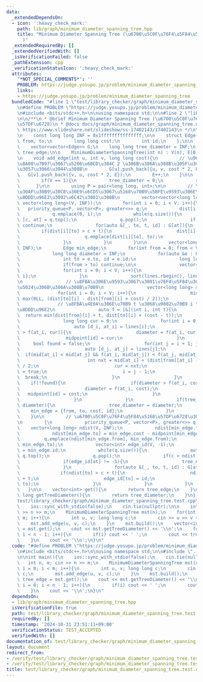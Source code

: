 ```yaml
---
data:
  _extendedDependsOn:
  - icon: ':heavy_check_mark:'
    path: lib/graph/minimum_diameter_spanning_tree.hpp
    title: "Minimum Diameter Spanning Tree (\u6700\u5C0F\u76F4\u5F84\u5168\u57DF\u6728\
      )"
  _extendedRequiredBy: []
  _extendedVerifiedWith: []
  _isVerificationFailed: false
  _pathExtension: cpp
  _verificationStatusIcon: ':heavy_check_mark:'
  attributes:
    '*NOT_SPECIAL_COMMENTS*': ''
    PROBLEM: https://judge.yosupo.jp/problem/minimum_diameter_spanning_tree
    links:
    - https://judge.yosupo.jp/problem/minimum_diameter_spanning_tree
  bundledCode: "#line 1 \"test/library_checker/graph/minimum_diameter_spanning_tree.test.cpp\"\
    \n#define PROBLEM \"https://judge.yosupo.jp/problem/minimum_diameter_spanning_tree\"\
    \n#include <bits/stdc++.h>\n\nusing namespace std;\n\n#line 2 \"lib/graph/minimum_diameter_spanning_tree.hpp\"\
    \n\n/**\n * @brief Minimum Diameter Spanning Tree (\u6700\u5C0F\u76F4\u5F84\u5168\
    \u57DF\u6728)\n * @docs docs/graph/minimum_diameter_spanning_tree.md\n * @see\
    \ https://www.slideshare.net/slideshow/ss-17402143/17402143\n */\n\nstruct MinimumDiameterSpanningTree{\n\
    \n    const long long INF = 0x1fffffffffffffff;\n\n    struct Edge{\n        int\
    \ from, to;\n        long long cost;\n        int id;\n    };\n\n    int V, E;\n\
    \    vector<vector<Edge>> G;\n    long long tree_diameter = INF;\n    vector<int>\
    \ tree_edge;\n\n    MinimumDiameterSpanningTree(int n) : V(n), E(0), G(n) { }\n\
    \n    void add_edge(int u, int v, long long cost){\n        // \u9014\u4E2D\u306E\
    \u8A08\u7B97\u3067\u5206\u6BCD\u304C 2 \u306B\u306A\u308B\u305F\u3081 2 \u500D\
    \u3057\u3066\u3044\u308B\n        G[u].push_back({u, v, cost * 2, E});\n     \
    \   G[v].push_back({v, u, cost * 2, E});\n        E++;\n    }\n\n    void build(){\n\
    \        if(V == 1){\n            tree_diameter = 0;\n            return;\n  \
    \      }\n\n        using P = pair<long long, int>;\n\n        // \u30C0\u30A4\
    \u30AF\u30B9\u30C8\u30E9\u6CD5\u3067\u5168\u70B9\u5BFE\u9593\u306E\u6700\u77ED\
    \u8DDD\u96E2\u3092\u6C42\u3081\u308B\n        vector<vector<long long>> dist(V,\
    \ vector<long long>(V, INF));\n        for(int i = 0; i < V; i++){\n         \
    \   priority_queue<P, vector<P>, greater<>> q;\n            dist[i][i] = 0;\n\
    \            q.emplace(0, i);\n            while(q.size()){\n                auto\
    \ [c, at] = q.top();\n                q.pop();\n                if(c > dist[i][at])\
    \ continue;\n                for(auto &[_, to, t, id] : G[at]){\n            \
    \        if(dist[i][to] > c + t){\n                        dist[i][to] = c + t;\n\
    \                        q.emplace(dist[i][to], to);\n                    }\n\
    \                }\n            }\n        }\n\n        vector<long long> midpoint(E,\
    \ INF);\n        Edge min_edge;\n        for(int from = 0; from < V; from++){\n\
    \            long long diameter = INF;\n            for(auto &e : G[from]){\n\
    \                int to = e.to, id = e.id;\n                long long cost = e.cost;\n\
    \                if(from > to) continue;\n\n                vector<P> lines(V);\n\
    \                for(int i = 0; i < V; i++){\n                    lines[i] = {dist[from][i],\
    \ i};\n                }\n                sort(lines.rbegin(), lines.rend());\n\
    \n                // \u8FBA\u306E\u9593\u3067\u3001\u76F4\u5F84\u304C\u6700\u5927\
    \u5024\u306B\u306A\u308B\u70B9\n                vector<long long> mid(V);\n  \
    \              for(int i = 0; i < V; i++){\n                    mid[i] = min(cost,\
    \ max(0LL, (dist[to][i] - dist[from][i] + cost) / 2));\n                }\n  \
    \              // \u8FBA\u4E0A\u306E\u70B9 t \u3068\u9802\u70B9 i \u3068\u306E\
    \u8DDD\u96E2\n                auto f = [&](int i, int t){\n                  \
    \  return min(dist[from][i] + t, dist[to][i] + (cost - t));\n                };\n\
    \                long long cur = 0;\n                for(int i = 0; i < V; i++){\n\
    \                    auto [d_i, at_i] = lines[i];\n                    if(diameter\
    \ > f(at_i, cur)){\n                        diameter = f(at_i, cur);\n       \
    \                 midpoint[id] = cur;\n                    }\n               \
    \     bool found = false;\n                    for(int j = i + 1; j < V; j++){\n\
    \                        auto [d_j, at_j] = lines[j];\n                      \
    \  if(mid[at_i] < mid[at_j] && f(at_i, mid[at_j]) < f(at_j, mid[at_j])){\n   \
    \                         int nxt = mid[at_i] + (dist[from][at_i] - dist[from][at_j])\
    \ / 2;\n                            cur = nxt;\n                            found\
    \ = true;\n                            i = j - 1;\n                          \
    \  break;\n                        }\n                    }\n                \
    \    if(!found){\n                        if(diameter > f(at_i, cost)){\n    \
    \                        diameter = f(at_i, cost);\n                         \
    \   midpoint[id] = cost;\n                        }\n                        break;\n\
    \                    }\n                }\n                if(tree_diameter >\
    \ diameter){\n                    tree_diameter = diameter;\n                \
    \    min_edge = {from, to, cost, id};\n                }\n            }\n    \
    \    }\n\n        // \u6700\u5C0F\u76F4\u5F84\u5168\u57DF\u6728\u306E\u69CB\u7BC9\
    \n        {\n            priority_queue<P, vector<P>, greater<>> q;\n        \
    \    vector<long long> ndist(V, INF);\n            ndist[min_edge.from] = midpoint[min_edge.id];\n\
    \            ndist[min_edge.to] = min_edge.cost - midpoint[min_edge.id];\n   \
    \         q.emplace(ndist[min_edge.from], min_edge.from);\n            q.emplace(ndist[min_edge.to],\
    \ min_edge.to);\n            vector<int> edge_id(V, -1);\n            edge_id[min_edge.from]\
    \ = min_edge.id;\n            while(q.size()){\n                auto [c, at] =\
    \ q.top();\n                q.pop();\n                if(c > ndist[at]) continue;\n\
    \                if(edge_id[at] != -1){\n                    tree_edge.push_back(edge_id[at]);\n\
    \                }\n                for(auto &[_, to, t, id] : G[at]){\n     \
    \               if(ndist[to] > c + t){\n                        ndist[to] = c\
    \ + t;\n                        edge_id[to] = id;\n                        q.emplace(ndist[to],\
    \ to);\n                    }\n                }\n            }\n        }\n \
    \   }\n\n    vector<int> get(){\n        return tree_edge;\n    }\n\n    long\
    \ long getTreeDiameter(){\n        return tree_diameter;\n    }\n};\n#line 7 \"\
    test/library_checker/graph/minimum_diameter_spanning_tree.test.cpp\"\n\nint main(){\n\
    \    ios::sync_with_stdio(false);\n    cin.tie(nullptr);\n\n    int n, m; cin\
    \ >> n >> m;\n    MinimumDiameterSpanningTree mst(n);\n    for(int i = 0; i <\
    \ m; i++){\n        int u, v; long long c;\n        cin >> u >> v >> c;\n    \
    \    mst.add_edge(u, v, c);\n    }\n    mst.build();\n    vector<int> tree_edge\
    \ = mst.get();\n    cout << mst.getTreeDiameter() << '\\n';\n    for(int i = 0;\
    \ i < n - 1; i++){\n        if(i) cout << ' ';\n        cout << tree_edge[i];\n\
    \    }\n    cout << '\\n';\n}\n"
  code: "#define PROBLEM \"https://judge.yosupo.jp/problem/minimum_diameter_spanning_tree\"\
    \n#include <bits/stdc++.h>\n\nusing namespace std;\n\n#include \"../../../lib/graph/minimum_diameter_spanning_tree.hpp\"\
    \n\nint main(){\n    ios::sync_with_stdio(false);\n    cin.tie(nullptr);\n\n \
    \   int n, m; cin >> n >> m;\n    MinimumDiameterSpanningTree mst(n);\n    for(int\
    \ i = 0; i < m; i++){\n        int u, v; long long c;\n        cin >> u >> v >>\
    \ c;\n        mst.add_edge(u, v, c);\n    }\n    mst.build();\n    vector<int>\
    \ tree_edge = mst.get();\n    cout << mst.getTreeDiameter() << '\\n';\n    for(int\
    \ i = 0; i < n - 1; i++){\n        if(i) cout << ' ';\n        cout << tree_edge[i];\n\
    \    }\n    cout << '\\n';\n}\n"
  dependsOn:
  - lib/graph/minimum_diameter_spanning_tree.hpp
  isVerificationFile: true
  path: test/library_checker/graph/minimum_diameter_spanning_tree.test.cpp
  requiredBy: []
  timestamp: '2024-10-31 23:51:11+09:00'
  verificationStatus: TEST_ACCEPTED
  verifiedWith: []
documentation_of: test/library_checker/graph/minimum_diameter_spanning_tree.test.cpp
layout: document
redirect_from:
- /verify/test/library_checker/graph/minimum_diameter_spanning_tree.test.cpp
- /verify/test/library_checker/graph/minimum_diameter_spanning_tree.test.cpp.html
title: test/library_checker/graph/minimum_diameter_spanning_tree.test.cpp
---
```

